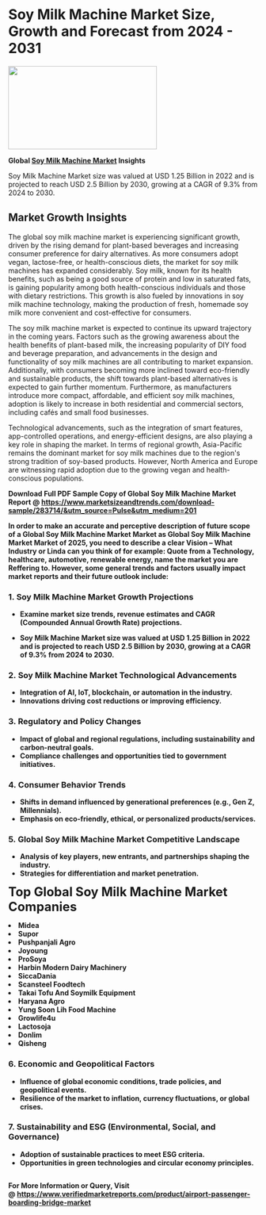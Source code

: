 <H1>Soy Milk Machine Market Size, Growth and Forecast from 2024 - 2031</H1><img class="aligncenter size-medium wp-image-584254" src="https://thirdeyenews.in/wp-content/uploads/2024/09/Global-Market-Research-300x168.jpeg" alt="" width="300" height="168" /><p><strong>Global&nbsp;<a href="https://www.marketsizeandtrends.com/download-sample/283714/&amp;utm_source=Pulse&amp;utm_medium=201">Soy Milk Machine Market</a> Insights</strong></p><p>Soy Milk Machine Market size was valued at USD 1.25 Billion in 2022 and is projected to reach USD 2.5 Billion by 2030, growing at a CAGR of 9.3% from 2024 to 2030.</p><p><h2>Market Growth Insights</h2> <p>The global soy milk machine market is experiencing significant growth, driven by the rising demand for plant-based beverages and increasing consumer preference for dairy alternatives. As more consumers adopt vegan, lactose-free, or health-conscious diets, the market for soy milk machines has expanded considerably. Soy milk, known for its health benefits, such as being a good source of protein and low in saturated fats, is gaining popularity among both health-conscious individuals and those with dietary restrictions. This growth is also fueled by innovations in soy milk machine technology, making the production of fresh, homemade soy milk more convenient and cost-effective for consumers.</p> <p><strong></strong></p> <p>The soy milk machine market is expected to continue its upward trajectory in the coming years. Factors such as the growing awareness about the health benefits of plant-based milk, the increasing popularity of DIY food and beverage preparation, and advancements in the design and functionality of soy milk machines are all contributing to market expansion. Additionally, with consumers becoming more inclined toward eco-friendly and sustainable products, the shift towards plant-based alternatives is expected to gain further momentum. Furthermore, as manufacturers introduce more compact, affordable, and efficient soy milk machines, adoption is likely to increase in both residential and commercial sectors, including cafés and small food businesses.</p> <p>Technological advancements, such as the integration of smart features, app-controlled operations, and energy-efficient designs, are also playing a key role in shaping the market. In terms of regional growth, Asia-Pacific remains the dominant market for soy milk machines due to the region's strong tradition of soy-based products. However, North America and Europe are witnessing rapid adoption due to the growing vegan and health-conscious populations.</p> <p><strong></p><p><span class=""><strong>Download Full PDF Sample Copy of Global Soy Milk Machine Market Report</strong> @ <a href="https://www.marketsizeandtrends.com/download-sample/283714/&amp;utm_source=Pulse&amp;utm_medium=201" target="_blank">https://www.marketsizeandtrends.com/download-sample/283714/&amp;utm_source=Pulse&amp;utm_medium=201</a></span></p><p>In order to make an accurate and perceptive description of future scope of a Global&nbsp;Soy Milk Machine Market Market as Global&nbsp;Soy Milk Machine Market Market of 2025, you need to describe a clear Vision &ndash; What Industry or Linda can you think of for example: Quote from a Technology, healthcare, automotive, renewable energy, name the market you are Reffering to. However, some general trends and factors usually impact market reports and their future outlook include:</p><h3>1.&nbsp;<strong>Soy Milk Machine Market Growth Projections</strong></h3><ul><li>Examine market size trends, revenue estimates and CAGR (Compounded Annual Growth Rate) projections.</li><li><p>Soy Milk Machine Market size was valued at USD 1.25 Billion in 2022 and is projected to reach USD 2.5 Billion by 2030, growing at a CAGR of 9.3% from 2024 to 2030.</p></li></ul><h3>2.&nbsp;<strong>Soy Milk Machine Market Technological Advancements</strong></h3><ul><li>Integration of AI, IoT, blockchain, or automation in the industry.</li><li>Innovations driving cost reductions or improving efficiency.</li></ul><h3>3.&nbsp;<strong>Regulatory and Policy Changes</strong></h3><ul><li>Impact of global and regional regulations, including sustainability and carbon-neutral goals.</li><li>Compliance challenges and opportunities tied to government initiatives.</li></ul><h3>4.&nbsp;<strong>Consumer Behavior Trends</strong></h3><ul><li>Shifts in demand influenced by generational preferences (e.g., Gen Z, Millennials).</li><li>Emphasis on eco-friendly, ethical, or personalized products/services.</li></ul><h3>5.&nbsp;<strong>Global Soy Milk Machine Market Competitive Landscape</strong></h3><ul><li>Analysis of key players, new entrants, and partnerships shaping the industry.</li><li>Strategies for differentiation and market penetration.</li></ul><p data-pm-slice="1 1 []"><span style="color: inherit; font-family: inherit; font-size: 25px;">Top Global Soy Milk Machine Market Companies</span></p><div class="" data-test-id=""><p><li>Midea</li><li> Supor</li><li> Pushpanjali Agro</li><li> Joyoung</li><li> ProSoya</li><li> Harbin Modern Dairy Machinery</li><li> SiccaDania</li><li> Scansteel Foodtech</li><li> Takai Tofu And Soymilk Equipment</li><li> Haryana Agro</li><li> Yung Soon Lih Food Machine</li><li> Growlife4u</li><li> Lactosoja</li><li> Donlim</li><li> Qisheng</li></p></div><h3>6.&nbsp;<strong>Economic and Geopolitical Factors</strong></h3><ul><li>Influence of global economic conditions, trade policies, and geopolitical events.</li><li>Resilience of the market to inflation, currency fluctuations, or global crises.</li></ul><h3>7.&nbsp;<strong>Sustainability and ESG (Environmental, Social, and Governance)</strong></h3><ul><li>Adoption of sustainable practices to meet ESG criteria.</li><li>Opportunities in green technologies and circular economy principles.</li></ul><h2><strong style="font-size: 14px;">For More Information or Query, Visit @&nbsp;</strong><a style="background-color: #ffffff; font-size: 14px;" href="https://www.marketsizeandtrends.com/report/soy-milk-machine-market/" target="_blank">https://www.verifiedmarketreports.com/product/airport-passenger-boarding-bridge-market</a></h2>

